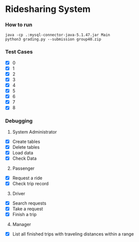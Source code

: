 # Ridesharing System
### How to run
`java -cp .:mysql-connector-java-5.1.47.jar Main`<br/>
`python3 grading.py --submission group40.zip`

### Test Cases 
- [x] 0
- [x] 1
- [x] 2
- [x] 3
- [x] 4
- [x] 5
- [x] 6
- [x] 7
- [x] 8

### Debugging 
1. System Administrator
- [x] Create tables
- [x] Delete tables
- [x] Load data
- [x] Check Data
2. Passenger 
- [x] Request a ride
- [x] Check trip record
3. Driver
- [x] Search requests
- [x] Take a request
- [x] Finish a trip
4. Manager
- [x] List all finished trips with traveling distances within a range
